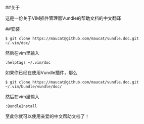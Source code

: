 ##关于

这是一份关于VIM插件管理器Vundle的帮助文档的中文翻译

##安装

```
$ git clone https://maucat@github.com/maucat/vundle.doc.git ~/.vim/doc/
```
然后在vim里输入
```
:helptags ~/.vim/doc
```

如果你已经在使用Vundle插件，那么

```
$ git clone https://maucat@github.com/maucat/vundle.doc.git ~/.vim/bundle/vundle/doc/ 
```
然后在vim里输入
```
:BundleInstall
```
至此你就可以使用亲爱的中文帮助文档了！ 
